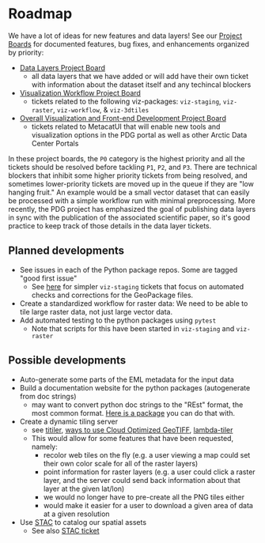 # Roadmap

We have a lot of ideas for new features and data layers! See our [Project Boards](https://github.com/orgs/PermafrostDiscoveryGateway/projects) for documented features, bug fixes, and enhancements organized by priority:

- [Data Layers Project Board](https://github.com/orgs/PermafrostDiscoveryGateway/projects/18/views/2)
  - all data layers that we have added or will add have their own ticket with information about the dataset itself and any techincal blockers
- [Visualization Workflow Project Board](https://github.com/orgs/PermafrostDiscoveryGateway/projects/16/views/2)
  - tickets related to the following viz-packages: `viz-staging`, `viz-raster`, `viz-workflow`, & `viz-3dtiles`
- [Overall Visualization and Front-end Development Project Board](https://github.com/orgs/PermafrostDiscoveryGateway/projects/3)
  - tickets related to MetacatUI that will enable new tools and visualization options in the PDG portal as well as other Arctic Data Center Portals

In these project boards, the `P0` category is the highest priority and all the tickets should be resolved before tackling `P1`, `P2`, and `P3`. There are technical blockers that inhibit some higher priority tickets from being resolved, and sometimes lower-priority tickets are moved up in the queue if they are "low hanging fruit." An example would be a small vector dataset that can easily be processed with a simple workflow run with minimal preprocessing. More recently, the PDG project has emphasized the goal of publishing data layers in sync with the publication of the associated scientific paper, so it's good practice to keep track of those details in the data layer tickets. 

## Planned developments

- See issues in each of the Python package repos. Some are tagged "good first issue"
  - See [here](https://github.com/PermafrostDiscoveryGateway/viz-staging/issues?q=is%3Aissue+is%3Aopen+label%3A%22good+first+issue%22) for simpler `viz-staging` tickets that focus on automated checks and corrections for the GeoPackage files.
- Create a standardized workflow for raster data: We need to be able to tile large raster data, not just large vector data.
- Add automated testing to the python packages using `pytest`
  - Note that scripts for this have been started in `viz-staging` and `viz-raster`

## Possible developments

- Auto-generate some parts of the EML metadata for the input data
- Build a documentation website for the python packages (autogenerate from doc strings)
	- may want to convert python doc strings to the "REst" format, the most common format. [Here is a package](https://github.com/dadadel/pyment) you can do that with.
- Create a dynamic tiling server
  - see [titiler](https://developmentseed.org/titiler/dynamic_tiling/), [ways to use Cloud Optimized GeoTIFF](https://medium.com/devseed/cog-talk-part-2-mosaics-bbbf474e66df), [lambda-tiler](https://github.com/vincentsarago/lambda-tiler)
  - This would allow for some features that have been requested, namely:
    - recolor web tiles on the fly (e.g. a user viewing a map could set their own color scale for all of the raster layers)
    - point information for raster layers (e.g. a user could click a raster layer, and the server could send back information about that layer at the given lat/lon)
    - we would no longer have to pre-create all the PNG tiles either
    - would make it easier for a user to download a given area of data at a given resolution
- Use [STAC](https://stacspec.org/en) to catalog our spatial assets
	- See also [STAC ticket](https://github.com/PermafrostDiscoveryGateway/viz-workflow/issues/57)
